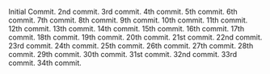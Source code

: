Initial Commit.
2nd commit.
3rd commit.
4th commit.
5th commit.
6th commit.
7th commit.
8th commit.
9th commit.
10th commit.
11th commit.
12th commit.
13th commit.
14th commit.
15th commit.
16th commit.
17th commit.
18th commit.
19th commit.
20th commit.
21st commit.
22nd commit.
23rd commit.
24th commit.
25th commit.
26th commit.
27th commit.
28th commit.
29th commit.
30th commit.
31st commit.
32nd commit.
33rd commit.
34th commit.
